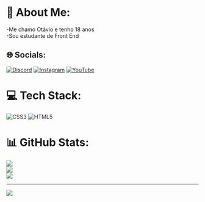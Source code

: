 # 💫 About Me:
-Me chamo Otávio e tenho 18 anos<br>-Sou estudante de Front End<br>


## 🌐 Socials:
[![Discord](https://img.shields.io/badge/Discord-%237289DA.svg?logo=discord&logoColor=white)](https://discord.gg/💘🔥🎃douradosreis💋⚡👻#6557) [![Instagram](https://img.shields.io/badge/Instagram-%23E4405F.svg?logo=Instagram&logoColor=white)](https://instagram.com/dourados_reis) [![YouTube](https://img.shields.io/badge/YouTube-%23FF0000.svg?logo=YouTube&logoColor=white)](https://youtube.com/@Douradosreis) 

# 💻 Tech Stack:
![CSS3](https://img.shields.io/badge/css3-%231572B6.svg?style=plastic&logo=css3&logoColor=white) ![HTML5](https://img.shields.io/badge/html5-%23E34F26.svg?style=plastic&logo=html5&logoColor=white)
# 📊 GitHub Stats:
![](https://github-readme-stats.vercel.app/api?username=D0uradosReis&theme=vue&hide_border=false&include_all_commits=false&count_private=false)<br/>
![](https://github-readme-streak-stats.herokuapp.com/?user=D0uradosReis&theme=vue&hide_border=false)<br/>
![](https://github-readme-stats.vercel.app/api/top-langs/?username=D0uradosReis&theme=vue&hide_border=false&include_all_commits=false&count_private=false&layout=compact)

---
[![](https://visitcount.itsvg.in/api?id=D0uradosReis&icon=0&color=0)](https://visitcount.itsvg.in)

<!-- Proudly created with GPRM ( https://gprm.itsvg.in ) -->